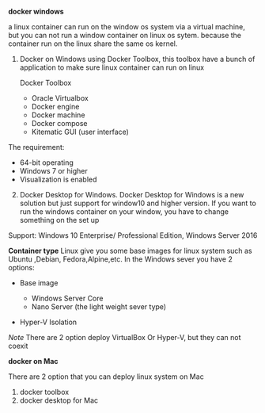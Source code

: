 **docker windows**

a linux container can run on the window os system via a virtual machine, but you can not run a window container on linux os sytem.
because the container run on the linux share the same os kernel.

1. Docker on Windows using Docker Toolbox, this toolbox have a bunch of application to make sure linux container can run on linux
	
	Docker Toolbox
	- Oracle Virtualbox
	- Docker engine
	- Docker machine
	- Docker compose
	- Kitematic GUI (user interface)

The requirement:
- 64-bit operating
- Windows 7 or higher
- Visualization is enabled

2. Docker Desktop for Windows.
Docker Desktop for Windows is a new solution but just support for window10 and higher version.
If you want to run the windows container on your window, you have to change something on the set up

Support: Windows 10 Enterprise/ Professional Edition, Windows Server 2016

**Container type**
Linux give you some base images for linux system such as Ubuntu ,Debian, Fedora,Alpine,etc.
In the Windows sever you have 2 options:
- Base image
   - Windows Server Core
   - Nano Server (the light weight sever type)

- Hyper-V Isolation

*Note* There are 2 option deploy VirtualBox Or Hyper-V, but they can not coexit

**docker on Mac**

There are 2 option that you can deploy linux system on Mac
1. docker toolbox
2. docker desktop for Mac
